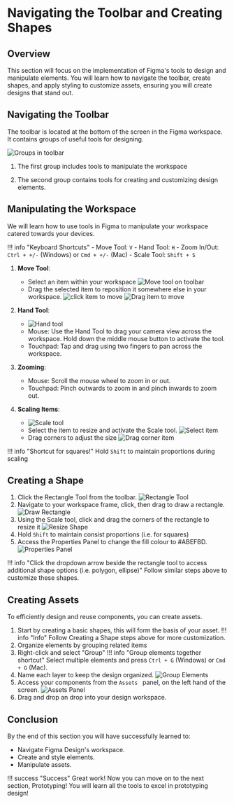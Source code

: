 # Navigating the Toolbar and Creating Shapes

## Overview
This section will focus on the implementation of Figma's tools to design and manipulate elements. You will learn how to navigate the toolbar, create shapes, and apply styling to customize assets, ensuring you will create designs that stand out.

## Navigating the Toolbar
The toolbar is located at the bottom of the screen in the Figma workspace. It contains groups of useful tools for designing.

![Groups in toolbar](./images/toolbar.png)

1. The first group includes tools to manipulate the workspace

2. The second group contains tools for creating and customizing design elements.

## Manipulating the Workspace
We will learn how to use tools in Figma to manipulate your workspace catered towards your devices. 

!!! info "Keyboard Shortcuts"
    - Move Tool: `V`
    - Hand Tool: `H`
    - Zoom In/Out: `Ctrl + +/-` (Windows) or  `Cmd + +/-` (Mac)
    - Scale Tool: `Shift + S`

1. **Move Tool**:
    - Select an item within your workspace
    ![Move tool on toolbar](./images/movetool.png)
    - Drag the selected item to reposition it somewhere else in your workspace.
    ![click item to move](./images/clickmove.png)
    ![Drag item to move](./images/dragmove.png)

2. **Hand Tool**:
    
    - ![Hand tool](./images/handtool.png)
    - Mouse: Use the Hand Tool to drag your camera view across the workspace. Hold down the middle mouse button to activate the tool.
    - Touchpad: Tap and drag using two fingers to pan across the workspace.

3. **Zooming**:
    - Mouse: Scroll the mouse wheel to zoom in or out.
    - Touchpad: Pinch outwards to zoom in and pinch inwards to zoom out. 

4. **Scaling Items**:
    - ![Scale tool](./images/scaletool.png)
    - Select the item to resize and activate the Scale tool. 
    ![Select item](./images/scalenot.png)
    - Drag corners to adjust the size
    ![Drag corner item](./images/scaleup.png)

!!! info "Shortcut for squares!"
    Hold `Shift` to maintain proportions during scaling

## Creating a Shape
1. Click the Rectangle Tool from the toolbar.
![Rectangle Tool](./images/rectangletool.png)
2. Navigate to your workspace frame, click, then drag to draw a rectangle.
![Draw Rectangle](./images/drawrectangle.png)
3. Using the Scale tool, click and drag the corners of the rectangle to resize it
![Resize Shape](./images/resizeshape.png)
4. Hold `Shift` to maintain consist proportions (i.e. for squares)
5. Access the Properties Panel to change the fill colour to #ABEFBD.
    ![Properties Panel](./images/properties-panel.png)
    
!!! info "Click the dropdown arrow beside the rectangle tool to access additional shape options (i.e. polygon, ellipse)"
    Follow similar steps above to customize these shapes.

## Creating Assets
To efficiently design and reuse components, you can create assets.

1. Start by creating a basic shapes, this will form the basis of your asset.
!!! info "Info"
    Follow Creating a Shape steps above for more customization.
2. Organize elements by grouping related items
3. Right-click and select "Group"
!!! info "Group elements together shortcut"
    Select multiple elements and press `Ctrl + G` (Windows) or `Cmd + G` (Mac).
4. Name each layer to keep the design organized.
![Group Elements](./images/groupelements.png)
5. Access your components from the `Assets ` panel, on the left hand of the screen.
![Assets Panel](./images/assetspanel.png)
6. Drag and drop an drop into your design workspace. 

## Conclusion
By the end of this section you will have successfully learned to:
- Navigate Figma Design's workspace.
- Create and style elements.
- Manipulate assets.

!!! success "Success"
    Great work! Now you can move on to the next section, Prototyping! You will learn all the tools to excel in prototyping design!

